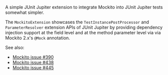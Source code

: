 A simple JUnit Jupiter extension to integrate Mockito into JUnit Jupiter tests somewhat simpler.

The `MockitoExtension` showcases the `TestInstancePostProcessor` and `ParameterResolver`
extension APIs of JUnit Jupiter by providing dependency injection support at the field level
and at the method parameter level via via Mockito 2.x's `@Mock` annotation.

See also:

- [Mockito issue #390](https://github.com/mockito/mockito/issues/390)
- [Mockito issue #438](https://github.com/mockito/mockito/issues/438)
- [Mockito issue #445](https://github.com/mockito/mockito/issues/445)

